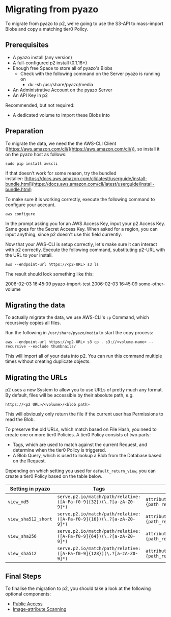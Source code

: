 # Migrating from pyazo

To migrate from pyazo to p2, we're going to use the S3-API to mass-import Blobs and copy a matching tier0 Policy.

## Prerequisites

* A pyazo install (any version)
* A full-configured p2 install (0.1.16+)
* Enough free Space to store all of pyazo's Blobs
    * Check with the following command on the Server pyazo is running on
        * du -sh /usr/share/pyazo/media
* An Administrative Account on the pyazo Server
* An API Key in p2

Recommended, but not required:

*   A dedicated volume to import these Blobs into

## Preparation

To migrate the data, we need the the AWS-CLI Client ([https://aws.amazon.com/cli/](https://aws.amazon.com/cli/)), so install it on the pyazo host as follows:

`sudo pip install awscli`

If that doesn't work for some reason, try the bundled installer: [https://docs.aws.amazon.com/cli/latest/userguide/install-bundle.html](https://docs.aws.amazon.com/cli/latest/userguide/install-bundle.html)

To make sure it is working correctly, execute the following command to configure your account.

`aws configure`

In the prompt asking you for an AWS Access Key, input your p2 Access Key. Same goes for the Secret Access Key. When asked for a region, you can input anything, since p2 doesn't use this field currently.

Now that your AWS-CLI is setup correctly, let's make sure it can interact with p2 correctly. Execute the following command, substituting p2-URL with the URL to your install.

`aws --endpoint-url https://<p2-URL> s3 ls`

The result should look something like this:

2006-02-03 16:45:09 pyazo-import-test
2006-02-03 16:45:09 some-other-volume

## Migrating the data

To actually migrate the data, we use AWS-CLI's `cp` Command, which recursively copies all files.

Run the following in `/usr/share/pyazo/media` to start the copy process:

`aws --endpoint-url https://<p2-URL> s3 cp . s3://<volume-name> --recursive --exclude thumbnails/`

This will import all of your data into p2. You can run this command multiple times without creating duplicate objects. 

## Migrating the URLs

p2 uses a new System to allow you to use URLs of pretty much any format. By default, files will be accessible by their absolute path, e.g.

`https://<p2 URL>/<volume>/<blob path>`

This will obviously only return the file if the current user has Permissions to read the Blob.

To preserve the old URLs, which match based on File Hash, you need to create one or more tier0 Policies. A tier0 Policy consists of two parts:

*   Tags, which are used to match against the current Request, and determine when the tier0 Policy is triggered.
*   A Blob Query, which is used to lookup a Blob from the Database based on the Request.

Depending on which setting you used for `default_return_view`, you can create a tier0 Policy based on the table below.

| Setting in pyazo | Tags | Blob Query |
|---|---|---|
|`view_md5` | `serve.p2.io/match/path/relative: ([A-Fa-f0-9]{32})(\.?[a-zA-Z0-9]*)` | `attributes__blob.p2.io/hash/md5={path_relative}&volume__name=images` |
| `view_sha512_short` | `serve.p2.io/match/path/relative: ([A-Fa-f0-9]{16})(\.?[a-zA-Z0-9]*)` | `attributes__blob.p2.io/hash/sha512__startswith={path_relative}&volume__name=images` |
| `view_sha256` | `serve.p2.io/match/path/relative: ([A-Fa-f0-9]{64})(\.?[a-zA-Z0-9]*)` | `attributes__blob.p2.io/hash/sha256={path_relative}&volume__name=images` |
| `view_sha512` | `serve.p2.io/match/path/relative: ([A-Fa-f0-9]{128})(\.?[a-zA-Z0-9]*)` | `attributes__blob.p2.io/hash/sha512={path_relative}&volume__name=images` |

Final Steps
-----------

To finalise the migration to p2, you should take a look at the following optional components:

 - [Public Access](components/public-access.md)
 - [Image-attribute Scanning](components/image-attribute-scanning.md)
